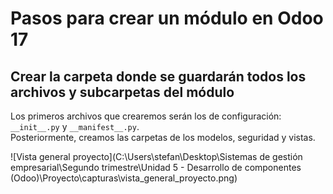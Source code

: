 # Pasos para crear un módulo en Odoo 17

## Crear la carpeta donde se guardarán todos los archivos y subcarpetas del módulo

Los primeros archivos que crearemos serán los de configuración: `__init__.py` y `__manifest__.py`.  
Posteriormente, creamos las carpetas de los modelos, seguridad y vistas.  

![Vista general proyecto](C:\\Users\\stefan\\Desktop\\Sistemas de gestión empresarial\\Segundo trimestre\\Unidad 5 - Desarrollo de componentes (Odoo)\\Proyecto\\capturas\\vista_general_proyecto.png)
